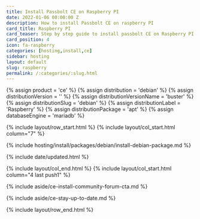 ```yaml
---
title: Install Passbolt CE on Raspberry PI
date: 2022-01-06 00:00:00 Z
description: How to install Passbolt CE on raspberry PI
card_title: Raspberry PI
card_teaser: Step by step guide to install passbolt CE on Raspberry PI
card_position: 4
icon: fa-raspberry
categories: [hosting,install,ce]
sidebar: hosting
layout: default
slug: raspberry
permalink: /:categories/:slug.html
---
```


{% assign product = 'ce' %}
{% assign distribution = 'debian' %}
{% assign distributionVersion = '' %}
{% assign distributionVersionName = 'buster' %}
{% assign distributionSlug = 'debian' %}
{% assign distributionLabel = 'Raspberry' %}
{% assign distributionPackage = 'apt' %}
{% assign databaseEngine = 'mariadb' %}

{% include layout/row_start.html %}
{% include layout/col_start.html column="7" %}

{% include hosting/install/packages/debian/install-debian-package.md %}

{% include date/updated.html %}

{% include layout/col_end.html %}
{% include layout/col_start.html column="4 last push1" %}

{% include aside/ce-install-community-forum-cta.md %}

{% include aside/ce-stay-up-to-date.md %}

{% include layout/row_end.html %}
